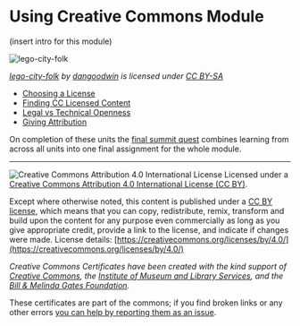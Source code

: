 # Using Creative Commons Module

(insert intro for this module)

![lego-city-folk](https://github.com/creativecommons/cc-cert-core/blob/master/images/using/lego-action.jpg "lego-city-folk")

*[lego-city-folk](https://flickr.com/photos/dangoodwin/3919016898 "lego-city-folk") by [dangoodwin](https://flickr.com/people/dangoodwin) is licensed under [CC BY-SA](https://creativecommons.org/licenses/by-sa/2.0/)*

* [Choosing a License](choosing-license.md)
* [Finding CC Licensed Content](finding-content.md)
* [Legal vs Technical Openness](legal-technical-open.md)
* [Giving Attribution](attribution.md)


On completion of these units the [final summit quest](summit-quest.md) combines learning from across all  units into one final assignment for the whole module.


----

![Creative Commons Attribution 4.0 International License](https://github.com/creativecommons/cc-cert-core/blob/master/images/cc-by-88x31.png "CC BY")
Licensed under a [Creative Commons Attribution 4.0 International License (CC BY)](https://creativecommons.org/licenses/by/4.0/).

Except where otherwise noted, this content is published under a [CC BY license](https://creativecommons.org/licenses/by/4.0/), which means that you can copy, redistribute, remix, transform and build upon the content for any purpose even commercially as long as you give appropriate credit, provide a link to the license, and indicate if changes were made. License details: [https://creativecommons.org/licenses/by/4.0/](https://creativecommons.org/licenses/by/4.0/)

*Creative Commons Certificates have been created with the kind support of [Creative Commons](http://creativecommons.org/), the [Institute of Museum and Library Services](https://www.imls.gov/), and the [Bill &amp; Melinda Gates Foundation](http://www.gatesfoundation.org/).*

These certificates are part of the commons; if you find broken links or any other errors  [you can help by reporting them as an issue](https://github.com/creativecommons/cc-cert-core/issues).

